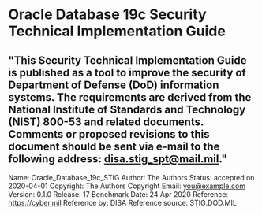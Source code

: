 # Oracle Database 19c Security Technical Implementation Guide
"This Security Technical Implementation Guide is published as a tool to improve the security of Department of Defense (DoD) information systems. The requirements are derived from the National Institute of Standards and Technology (NIST) 800-53 and related documents. Comments or proposed revisions to this document should be sent via e-mail to the following address: disa.stig_spt@mail.mil."
---
Name: Oracle_Database_19c_STIG
Author: The Authors
Status: accepted on 2020-04-01
Copyright: The Authors
Copyright Email: you@example.com
Version: 0.1.0
Release: 17 Benchmark Date: 24 Apr 2020
Reference: https://cyber.mil
Reference by: DISA
Reference source: STIG.DOD.MIL
